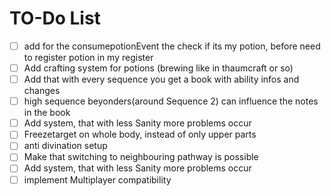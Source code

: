 # TO-Do List

- [ ] add for the consumepotionEvent the check if its my potion, before need to register potion in my register
- [ ] Add crafting system for potions (brewing like in thaumcraft or so)
- [ ] Add that with every sequence you get a book with ability infos and changes
- [ ] high sequence beyonders(around Sequence 2) can influence the notes in the book
- [ ] Add system, that with less Sanity more problems occur
- [ ] Freezetarget on whole body, instead of only upper parts
- [ ] anti divination setup 
- [ ] Make that switching to neighbouring pathway is possible
- [ ] Add system, that with less Sanity more problems occur
- [ ] implement Multiplayer compatibility 
